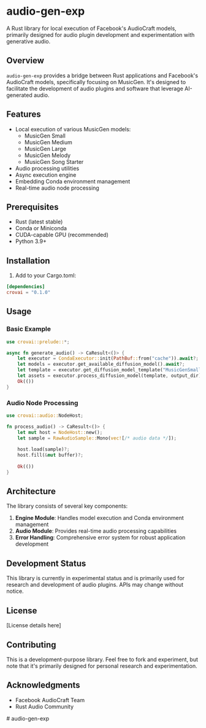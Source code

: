 # audio-gen-exp

A Rust library for local execution of Facebook's AudioCraft models, primarily designed for audio plugin development and experimentation with generative audio.

## Overview

`audio-gen-exp` provides a bridge between Rust applications and Facebook's AudioCraft models, specifically focusing on MusicGen. It's designed to facilitate the development of audio plugins and software that leverage AI-generated audio.

## Features

- Local execution of various MusicGen models:
  - MusicGen Small
  - MusicGen Medium
  - MusicGen Large
  - MusicGen Melody
  - MusicGen Song Starter
- Audio processing utilities
- Async execution engine
- Embedding Conda environment management
- Real-time audio node processing

## Prerequisites

- Rust (latest stable)
- Conda or Miniconda
- CUDA-capable GPU (recommended)
- Python 3.9+

## Installation

1. Add to your Cargo.toml:
```toml
[dependencies]
crovai = "0.1.0"
```

## Usage

### Basic Example

```rust
use crovai::prelude::*;

async fn generate_audio() -> CaResult<()> {
    let executor = CondaExecutor::init(PathBuf::from("cache")).await?;
    let models = executor.get_available_diffusion_model().await?;
    let template = executor.get_diffusion_model_template("MusicGenSmall").await?;
    let assets = executor.process_diffusion_model(template, output_dir).await?;
    Ok(())
}
```

### Audio Node Processing

```rust
use crovai::audio::NodeHost;

fn process_audio() -> CaResult<()> {
    let mut host = NodeHost::new();
    let sample = RawAudioSample::Mono(vec![/* audio data */]);
    
    host.load(sample)?;
    host.fill(&mut buffer)?;
    
    Ok(())
}
```

## Architecture

The library consists of several key components:

1. **Engine Module**: Handles model execution and Conda environment management
2. **Audio Module**: Provides real-time audio processing capabilities
3. **Error Handling**: Comprehensive error system for robust application development

## Development Status

This library is currently in experimental status and is primarily used for research and development of audio plugins. APIs may change without notice.

## License

[License details here]

## Contributing

This is a development-purpose library. Feel free to fork and experiment, but note that it's primarily designed for personal research and experimentation.

## Acknowledgments

- Facebook AudioCraft Team
- Rust Audio Community

#   a u d i o - g e n - e x p 
 
 